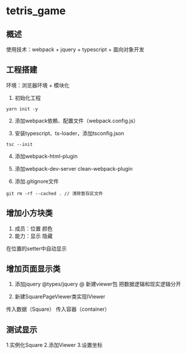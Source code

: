 # tetris_game

## 概述

使用技术：webpack + jquery + typescript + 面向对象开发

## 工程搭建

环境：浏览器环境 + 模块化

1. 初始化工程

```
yarn init -y
```

2. 添加webpack依赖、配置文件（webpack.config.js）

3. 安装typescript、ts-loader，添加tsconfig.json

```
tsc --init
```
4. 添加webpack-html-plugin

5. 添加webpack-dev-server clean-webpack-plugin

6. 添加.gitignore文件

```
git rm -rf --cached . // 清除暂存区文件
```

## 增加小方块类

1. 成员：位置 颜色
2. 能力：显示 隐藏

在位置的setter中自动显示

## 增加页面显示类

1. 添加jquery @types/jquery @ 新建viewer包 把数据逻辑和现实逻辑分开

2. 新建SquarePageViewer类实现IViewer

传入数据（Square）
传入容器（container）

## 测试显示

1.实例化Square
2.添加Viewer
3.设置坐标
